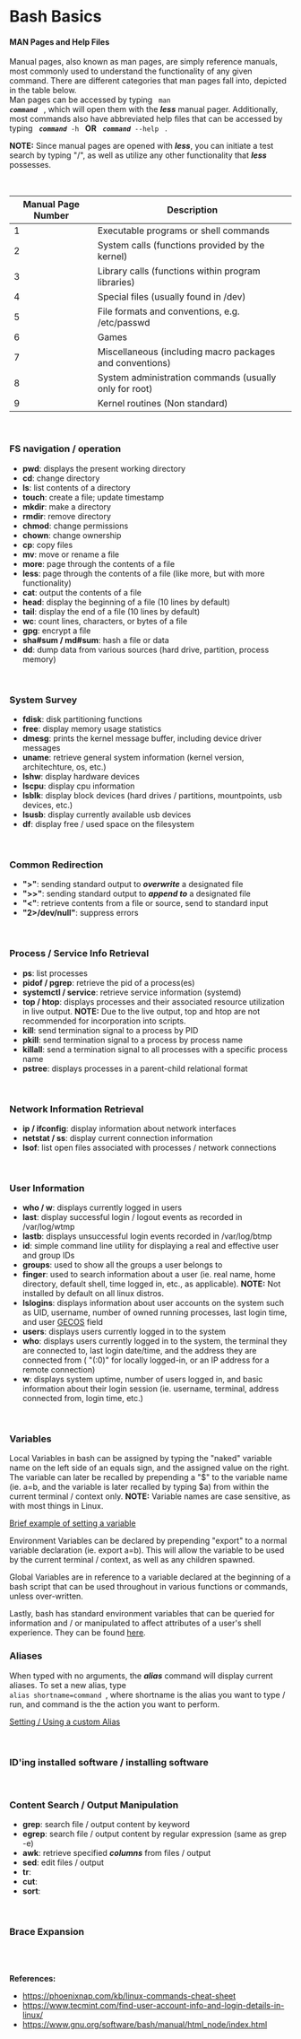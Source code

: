 # **Bash Basics**

#### **MAN Pages and Help Files**
Manual pages, also known as man pages, are simply reference manuals, most commonly used to understand the functionality of any given command. There are different categories that man pages fall into, depicted in the table below. 
<br>
Man pages can be accessed by typing <code> man ***command*** </code> , which will open them with the ***less*** manual pager. Additionally, most commands also have abbreviated help files that can be accessed by typing <code> ***command*** -h </code> **OR** <code> ***command*** --help </code> . 
<br>

**NOTE:** Since manual pages are opened with ***less***, you can initiate a test search by typing "/", as well as utilize any other functionality that ***less*** possesses. 

<br>

|Manual Page Number   | Description
|----------------|-----------------------------------------------------------------------|
| 1   					  | Executable programs or shell commands    											 |
| 2   					  | System calls (functions provided by the kernel)   									|
| 3                       | Library calls (functions within program libraries)    								  |
| 4                       | Special files (usually found in /dev)   													  |
| 5                       | File formats and conventions, e.g. /etc/passwd   								   |
| 6                       | Games   																									 |
| 7                       | Miscellaneous (including macro packages and conventions)		        |
| 8   					  | System administration commands (usually only for root)   					|
| 9   					  | Kernel routines (Non standard)																  |


<br>

### **FS navigation / operation**
- **pwd**: displays the present working directory
- **cd**: change directory
- **ls**: list contents of a directory
- **touch**: create a file; update timestamp
- **mkdir**: make a directory
- **rmdir**: remove directory
- **chmod**: change permissions
- **chown**: change ownership
- **cp**: copy files
- **mv**: move or rename a file
- **more**: page through the contents of a file
- **less**: page through the contents of a file (like more, but with more functionality)
- **cat**: output the contents of a file
- **head**: display the beginning of a file (10 lines by default)
- **tail**: display the end of a file (10 lines by default)
- **wc**: count lines, characters, or bytes of a file
- **gpg**: encrypt a file 
- **sha#sum / md#sum**: hash a file or data
- **dd**: dump data from various sources (hard drive, partition, process memory)

<br>

### **System Survey**
- **fdisk**: disk partitioning functions
- **free**: display memory usage statistics
- **dmesg**: prints the kernel message buffer, including device driver messages
- **uname**: retrieve general system information (kernel version, architechture, os, etc.)
- **lshw**: display hardware devices
- **lscpu**: display cpu information
- **lsblk**: display block devices (hard drives / partitions, mountpoints, usb devices, etc.)
- **lsusb**: display currently available usb devices
- **df**: display free / used space on the filesystem


<br>

### **Common Redirection**
- **">"**: sending standard output to ***overwrite*** a designated file
- **">>"**: sending standard output to ***append to*** a designated file
- **"<"**: retrieve contents from a file or source, send to standard input
- **"2>/dev/null"**: suppress errors 
<br>

### **Process / Service Info Retrieval**
- **ps**: list processes
- **pidof / pgrep**: retrieve the pid of a process(es)
- **systemctl / service**: retrieve service information (systemd)
- **top / htop**: displays processes and their associated resource utilization in live output. **NOTE:** Due to the live output, top and htop are not recommended for incorporation into scripts.
- **kill**: send termination signal to a process by PID
- **pkill**: send termination signal to a process by process name
- **killall**: send a termination signal to all processes with a specific process name
- **pstree**: displays processes in a parent-child relational format

<br>

### **Network Information Retrieval**
- **ip / ifconfig**: display information about network interfaces
- **netstat / ss**: display current connection information
- **lsof**: list open files associated with processes / network connections

<br>

### **User Information**
- **who / w**: displays currently logged in users
- **last**: display successful login / logout events as recorded in /var/log/wtmp
- **lastb**: displays unsuccessful login events recorded in /var/log/btmp 
- **id**: simple command line utility for displaying a real and effective user and group IDs
- **groups**: used to show all the groups a user belongs to
- **finger**: used to search information about a user (ie. real name, home directory, default shell, time logged in, etc., as applicable). **NOTE:** Not installed by default on all linux distros.
- **lslogins**: displays information about user accounts on the system such as UID, username, number of owned running processes, last login time, and user [GECOS](https://en.wikipedia.org/wiki/Gecos_field) field
- **users**: displays users currently logged in to the system
- **who**: displays users currently logged in to the system, the terminal they are connected to, last login date/time, and the address they are connected from ( "(:0)" for locally logged-in, or an IP address for a remote connection)
- **w**: displays system uptime, number of users logged in, and basic information about their login session (ie. username, terminal, address connected from, login time, etc.)

<br>

### **Variables**
Local Variables in bash can be assigned by typing the "naked" variable name on the left side of an equals sign, and the assigned value on the right.  The variable can later be recalled by prepending a "$" to the variable name (ie. a=b, and the variable is later recalled by typing $a) from within the current terminal / context only. **NOTE:** Variable names are case sensitive, as with most things in Linux.

[Brief example of setting a variable](images/Variables1.png)

Environment Variables can be declared by prepending "export" to a normal variable declaration (ie. export a=b). This will allow the variable to be used by the current terminal / context, as well as any children spawned.

Global Variables are in reference to a variable declared at the beginning of a bash script that can be used throughout in various functions or commands, unless over-written.

Lastly, bash has standard environment variables that can be queried for information and / or manipulated to affect attributes of a user's shell experience. They can be found [here](https://www.gnu.org/software/bash/manual/html_node/Bash-Variables.html).
<br>

### **Aliases**
When typed with no arguments, the ***alias*** command will display current aliases. To set a new alias, type <code> alias shortname=command </code>, where shortname is the alias you want to type / run, and command is the the action you want to perform.

[Setting / Using a custom Alias](images/Aliases1.png)

<br>

### **ID'ing installed software / installing software**

<br>

### **Content Search / Output Manipulation**

- **grep**: search file / output content by keyword
- **egrep**: search file / output content by regular expression (same as grep -e)
- **awk**: retrieve specified ***columns*** from files / output 
- **sed**: edit files / output
- **tr**: 
- **cut**: 
- **sort**: 

<br>

### **Brace Expansion**

<br>



<br>

**References:**
- https://phoenixnap.com/kb/linux-commands-cheat-sheet
- https://www.tecmint.com/find-user-account-info-and-login-details-in-linux/
- https://www.gnu.org/software/bash/manual/html_node/index.html
